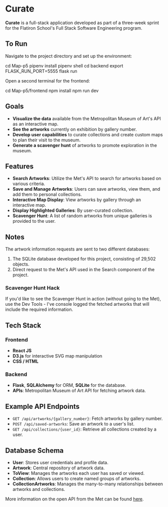 # Curate

**Curate** is a full-stack application developed as part of a three-week sprint for the Flatiron School's Full Stack Software Engineering program.

## To Run
Navigate to the project directory and set up the environment:

cd Map-p5
pipenv install
pipenv shell
cd backend
export FLASK_RUN_PORT=5555
flask run


Open a second terminal for the frontend:

cd Map-p5/frontend
npm install
npm run dev


## Goals
- **Visualize the data** available from the Metropolitan Museum of Art's API as an interactive map.
- **See the artworks** currently on exhibition by gallery number.
- **Develop user capabilities** to curate collections and create custom maps to plan their visit to the museum.
- **Generate a scavenger hunt** of artworks to promote exploration in the museum.

## Features

- **Search Artworks**: Utilize the Met's API to search for artworks based on various criteria.
- **Save and Manage Artworks**: Users can save artworks, view them, and add them to personal collections.
- **Interactive Map Display**: View artworks by gallery through an interactive map.
- **Display Highlighted Galleries**: By user-curated collection.
- **Scavenger Hunt**: A list of random artworks from unique galleries is provided to the user.

## Notes
The artwork information requests are sent to two different databases:
1. The SQLite database developed for this project, consisting of 29,502 objects.
2. Direct request to the Met's API used in the Search component of the project.

### Scavenger Hunt Hack
If you'd like to see the Scavenger Hunt in action (without going to the Met), use the Dev Tools - I've console logged the fetched artworks that will include the required information.

## Tech Stack
### Frontend
- **React JS**
- **D3.js** for interactive SVG map manipulation
- **CSS / HTML**

### Backend
- **Flask**, **SQLAlchemy** for ORM, **SQLite** for the database.
- **APIs**: Metropolitan Museum of Art API for fetching artwork data.

## Example API Endpoints
- `GET /api/artworks/{gallery_number}`: Fetch artworks by gallery number.
- `POST /api/saved-artworks`: Save an artwork to a user's list.
- `GET /api/collections/{user_id}`: Retrieve all collections created by a user.

## Database Schema
- **User**: Stores user credentials and profile data.
- **Artwork**: Central repository of artwork data.
- **ToView**: Manages the artworks each user has saved or viewed.
- **Collection**: Allows users to create named groups of artworks.
- **CollectionArtworks**: Manages the many-to-many relationships between artworks and collections.

More information on the open API from the Met can be found [here](https://metmuseum.github.io/).
